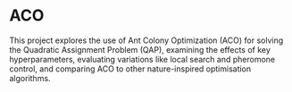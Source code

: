 # ACO
This project explores the use of Ant Colony Optimization (ACO) for solving the Quadratic Assignment Problem (QAP), examining the effects of key hyperparameters, evaluating variations like local search and pheromone control, and comparing ACO to other nature-inspired optimisation algorithms.

